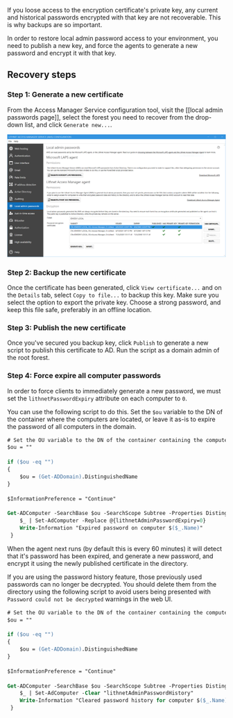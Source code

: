 If you loose access to the encryption certificate's private key, any current and historical passwords encrypted with that key are not recoverable. This is why backups are so important. 

In order to restore local admin password access to your environment, you need to publish a new key, and force the agents to generate a new password and encrypt it with that key.

## Recovery steps

### Step 1: Generate a new certificate
From the Access Manager Service configuration tool, visit the [[local admin passwords page]], select the forest you need to recover from the drop-down list, and click `Generate new...`. 

<img src="../images/ui-page-localadminpasswords.png" alt="local_admin" width="1000px">

### Step 2: Backup the new certificate
Once the certificate has been generated, click `View certificate...` and on the `Details` tab, select `Copy to file...` to backup this key. Make sure you select the option to export the private key. Choose a strong password, and keep this file safe, preferably in an offline location.

### Step 3: Publish the new certificate
Once you've secured you backup key, click `Publish` to generate a new script to publish this certificate to AD. Run the script as a domain admin of the root forest.

### Step 4: Force expire all computer passwords
In order to force clients to immediately generate a new password, we must set the `lithnetPasswordExpiry` attribute on each computer to `0`. 

You can use the following script to do this. Set the `$ou` variable to the DN of the container where the computers are located, or leave it as-is to expire the password of all computers in the domain.

```ps
# Set the OU variable to the DN of the container containing the computers that need their passwords reset, or leave it blank to reset all computers in the domain
$ou = ""

if ($ou -eq "")
{
    $ou = (Get-ADDomain).DistinguishedName
}

$InformationPreference = "Continue"

Get-ADComputer -SearchBase $ou -SearchScope Subtree -Properties DistinguishedName -LDAPFilter "(objectCategory=computer)" | % {
    $_ | Set-AdComputer -Replace @{lithnetAdminPasswordExpiry=0}
    Write-Information "Expired password on computer $($_.Name)"       
 }
 ```

When the agent next runs (by default this is every 60 minutes) it will detect that it's password has been expired, and generate a new password, and encrypt it using the newly published certificate in the directory.

If you are using the password history feature, those previously used passwords can no longer be decrypted. You should delete them from the directory using the following script to avoid users being presented with `Password could not be decrypted` warnings in the web UI. 

```ps
# Set the OU variable to the DN of the container containing the computers that need their password history cleared, or leave it blank to clear the history from all computers in the domain
$ou = ""

if ($ou -eq "")
{
    $ou = (Get-ADDomain).DistinguishedName
}

$InformationPreference = "Continue"

Get-ADComputer -SearchBase $ou -SearchScope Subtree -Properties DistinguishedName -LDAPFilter "(objectCategory=computer)" | % {
    $_ | Set-AdComputer -Clear "lithnetAdminPasswordHistory"
    Write-Information "Cleared password history for computer $($_.Name)"       
 }
 ```